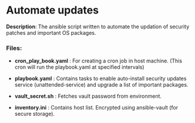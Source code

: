 # Automate updates

__Description__: The ansible script written to automate the updation of security patches and important OS packages.

### Files:

- __cron_play_book.yaml__ : 
For creating a cron job in host machine. (This cron will run the playbook.yaml at specified intervals)

- __playbook.yaml__ : Contains tasks to enable auto-install security updates service (unattended-service) and upgrade a list of important packages.

- __vault_secret.sh__ : Fetches vault password from environment.

-  __inventory.ini__ : Contains host list. Encrypted using ansible-vault (for secure storage).



